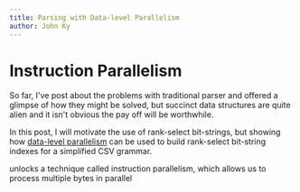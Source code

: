 ```yaml
---
title: Parsing with Data-level Parallelism 
author: John Ky
---
```


# Instruction Parallelism

So far, I've post about the problems with traditional parser and offered a
glimpse of how they might be solved, but succinct data structures are quite
alien and it isn't obvious the pay off will be worthwhile.

In this post, I will motivate the use of rank-select bit-strings, but
showing how
[data-level parallelism](https://en.wikipedia.org/wiki/Data_parallelism)
can be used to build rank-select bit-string indexes for a simplified CSV
grammar.

 unlocks
a technique called instruction parallelism, which allows us to process
multiple bytes in parallel

